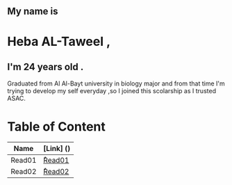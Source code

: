 ## My name is  
# Heba  AL-Taweel , 
## I'm 24 years old . 
Graduated from Al Al-Bayt university in biology major and from that time I'm trying to develop my self everyday ,so I joined this scolarship as I trusted ASAC. 

# Table of Content

Name |[Link] ()
------------ | -------------
Read01 |[ٌRead01](https://github.com/hebahome/Reading-Notes/blob/main/Read01.md)
Read02 | [ٌRead02](https://github.com/hebahome/Reading-Notes/blob/main/Read02.md)

